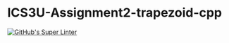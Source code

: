 # ICS3U-Assignment2-trapezoid-cpp

[![GitHub's Super Linter](https://github.com/Rohnin-Barrette/ICS3U-Assignment2-trapezoid-cpp/workflows/GitHub's%20Super%20Linter/badge.svg)](https://github.com/Rohnin-Barrette/ICS3U-Assignment2-trapezoid-cpp/actions)
